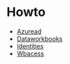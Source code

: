 # Howto

* [Azuread](./azuread.md)
* [Dataworkbooks](./dataworkbooks.md)
* [Identities](./identities.md)
* [Wbacess](./wbacess.md)
